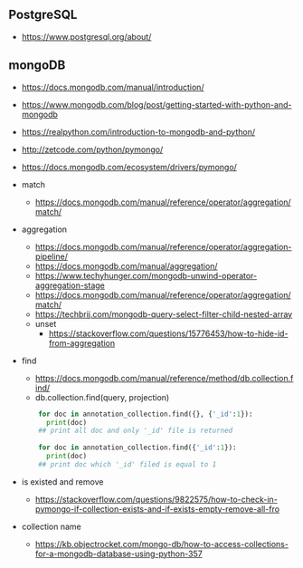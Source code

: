 PostgreSQL
---
+ https://www.postgresql.org/about/

mongoDB
---
+ https://docs.mongodb.com/manual/introduction/
+ https://www.mongodb.com/blog/post/getting-started-with-python-and-mongodb
+ https://realpython.com/introduction-to-mongodb-and-python/
+ http://zetcode.com/python/pymongo/
+ https://docs.mongodb.com/ecosystem/drivers/pymongo/
+ match
  - https://docs.mongodb.com/manual/reference/operator/aggregation/match/
+ aggregation
  - https://docs.mongodb.com/manual/reference/operator/aggregation-pipeline/
  - https://docs.mongodb.com/manual/aggregation/
  - https://www.techyhunger.com/mongodb-unwind-operator-aggregation-stage
  - https://docs.mongodb.com/manual/reference/operator/aggregation/match/
  - https://techbrij.com/mongodb-query-select-filter-child-nested-array
  - unset
      - https://stackoverflow.com/questions/15776453/how-to-hide-id-from-aggregation
+ find
  - https://docs.mongodb.com/manual/reference/method/db.collection.find/
  - db.collection.find(query, projection)
  ```python
      for doc in annotation_collection.find({}, {'_id':1}):
        print(doc)
      ## print all doc and only '_id' file is returned
      
      for doc in annotation_collection.find({'_id':1}):
        print(doc)
      ## print doc which '_id' filed is equal to 1
  ```
+ is existed and remove
  - https://stackoverflow.com/questions/9822575/how-to-check-in-pymongo-if-collection-exists-and-if-exists-empty-remove-all-fro

+ collection name
  - https://kb.objectrocket.com/mongo-db/how-to-access-collections-for-a-mongodb-database-using-python-357
